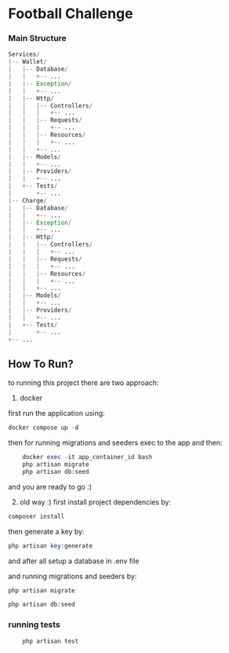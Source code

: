 # Football Challenge


### Main Structure
```php
Services/
|-- Wallet/
|   |-- Database/
|   |   +-- ...
|   |-- Exception/
|   |   +-- ...
|   |-- Http/
|   |   |-- Controllers/
|   |   |   +-- ...
|   |   |-- Requests/
|   |   |   +-- ...
|   |   |-- Resources/
|   |   |   +-- ...
|   |   +-- ...
|   |-- Models/
|   |   +-- ...
|   |-- Providers/
|   |   +-- ...
|   +-- Tests/
|       +-- ...
|-- Charge/
|   |-- Database/
|   |   +-- ...
|   |-- Exception/
|   |   +-- ...
|   |-- Http/
|   |   |-- Controllers/
|   |   |   +-- ...
|   |   |-- Requests/
|   |   |   +-- ...
|   |   |-- Resources/
|   |   |   +-- ...
|   |   +-- ...
|   |-- Models/
|   |   +-- ...
|   |-- Providers/
|   |   +-- ...
|   +-- Tests/
|       +-- ...
+-- ...

```




## How To Run?

to running this project there are two approach:
1. docker

first run the application using:
```php
docker compose up -d
```
then for running migrations and seeders exec to the app and then:
```php
    docker exec -it app_container_id bash
    php artisan migrate
    php artisan db:seed
```
and you are ready to go :)


2. old way :)
first install project dependencies by:
```php
composer install
```
then generate a key by:
```php
php artisan key:generate
```
and after all setup a database in .env file

and running migrations and seeders by:
```php
php artisan migrate

php artisan db:seed
```



### running tests
```php
    php artisan test
```



